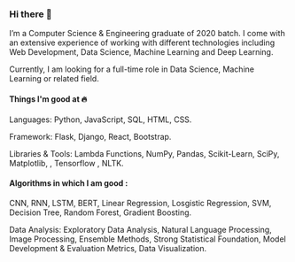 ### Hi there 👋
I’m a Computer Science & Engineering graduate of 2020 batch. I come with an extensive experience of working with different technologies including Web Development, Data Science, Machine Learning and Deep Learning.

Currently, I am looking for a full-time role in Data Science, Machine Learning or related field.

#### Things I'm good at 🔥
Languages: Python, JavaScript, SQL, HTML, CSS.

Framework: Flask, Django, React, Bootstrap.

Libraries & Tools: Lambda Functions, NumPy, Pandas, Scikit-Learn, SciPy, Matplotlib, , Tensorflow , NLTK.

#### Algorithms in which I am good : 
CNN, RNN, LSTM, BERT, Linear Regression, Losgistic Regression, SVM, Decision Tree, Random Forest, Gradient Boosting.

Data Analysis: Exploratory Data Analysis, Natural Language Processing, Image Processing, Ensemble Methods, Strong Statistical Foundation, Model Development & Evaluation Metrics, Data Visualization.
<!--
**Ashutoshpython123/Ashutoshpython123** is a ✨ _special_ ✨ repository because its `README.md` (this file) appears on your GitHub profile.

Here are some ideas to get you started:

- 🔭 I’m currently working on ...
- 🌱 I’m currently learning ...
- 👯 I’m looking to collaborate on ...
- 🤔 I’m looking for help with ...
- 💬 Ask me about ...
- 📫 How to reach me: ...
- 😄 Pronouns: ...
- ⚡ Fun fact: ...
-->

